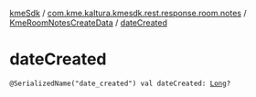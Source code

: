 [kmeSdk](../../index.md) / [com.kme.kaltura.kmesdk.rest.response.room.notes](../index.md) / [KmeRoomNotesCreateData](index.md) / [dateCreated](./date-created.md)

# dateCreated

`@SerializedName("date_created") val dateCreated: `[`Long`](https://kotlinlang.org/api/latest/jvm/stdlib/kotlin/-long/index.html)`?`